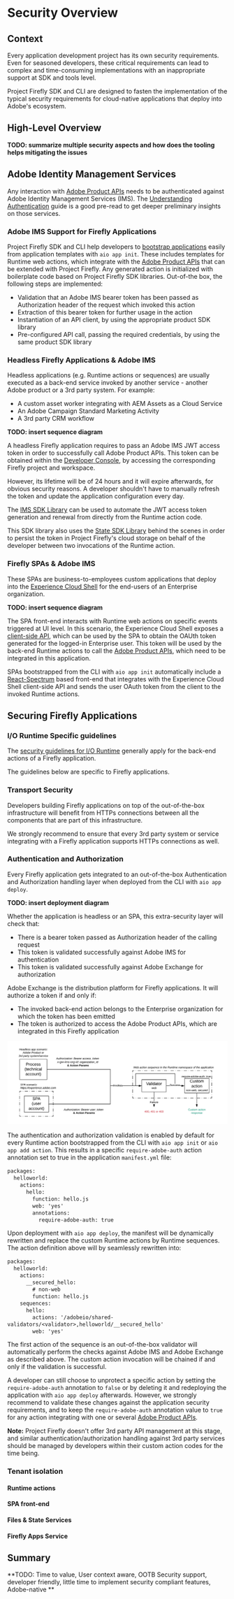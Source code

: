 # Security Overview

## Context

Every application development project has its own security requirements. Even for seasoned developers, these critical requirements can lead to complex and time-consuming implementations with an inappropriate support at SDK and tools level.

Project Firefly SDK and CLI are designed to fasten the implementation of the typical security requirements for cloud-native applications that deploy into Adobe's ecosystem.

## High-Level Overview

**TODO: summarize multiple security aspects and how does the tooling helps mitigating the issues**

## Adobe Identity Management Services

Any interaction with [Adobe Product APIs](https://www.adobe.io/apis.html) needs to be authenticated against Adobe Identity Management Services (IMS).
The [Understanding Authentication](understanding_authentication.md) guide is a good pre-read to get deeper preliminary insights on those services.

### Adobe IMS Support for Firefly Applications

Project Firefly SDK and CLI help developers to [bootstrap applications](../getting_started/setup.md#bootstrapping-an-application) easily from application templates with `aio app init`. 
These includes templates for Runtime web actions, which integrate with the [Adobe Product APIs](https://www.adobe.io/apis.html) that can be extended with Project Firefly.
Any generated action is initialized with boilerplate code based on Project Firefly SDK libraries. Out-of-the box, the following steps are implemented:

- Validation that an Adobe IMS bearer token has been passed as Authorization header of the request which invoked this action
- Extraction of this bearer token for further usage in the action
- Instantiation of an API client, by using the appropriate product SDK library
- Pre-configured API call, passing the required credentials, by using the same product SDK library

### Headless Firefly Applications & Adobe IMS

Headless applications (e.g. Runtime actions or sequences) are usually executed as a back-end service invoked by another service - another Adobe product or a 3rd party system. For example:

- A custom asset worker integrating with AEM Assets as a Cloud Service
- An Adobe Campaign Standard Marketing Activity
- A 3rd party CRM workflow

**TODO: insert sequence diagram**

A headless Firefly application requires to pass an Adobe IMS JWT access token in order to successfully call Adobe Product APIs. This token can be obtained within the [Developer Console](https://console.adobe.io/), by accessing the corresponding Firefly project and workspace.

However, its lifetime will be of 24 hours and it will expire afterwards, for obvious security reasons. A developer shouldn't have to manually refresh the token and update the application configuration every day.

The [IMS SDK Library](https://github.com/adobe/aio-lib-ims) can be used to automate the JWT access token generation and renewal from directly from the Runtime action code.

This SDK library also uses the [State SDK Library](https://github.com/adobe/aio-lib-state) behind the scenes in order to persist the token in Project Firefly's cloud storage on behalf of the developer between two invocations of the Runtime action.

### Firefly SPAs & Adobe IMS

These SPAs are business-to-employees custom applications that deploy into the [Experience Cloud Shell](https://experience.adobe.com) for the end-users of an Enterprise organization.

**TODO: insert sequence diagram**

The SPA front-end interacts with Runtime web actions on specific events triggered at UI level.
In this scenario, the Experience Cloud Shell exposes a [client-side API](../reference_documentation/exc_app/overview.md), which can be used by the SPA to obtain the OAUth token generated for the logged-in Enterprise user. 
This token will be used by the back-end Runtime actions to call the [Adobe Product APIs](https://www.adobe.io/apis.html), which need to be integrated in this application.

SPAs bootstrapped from the CLI with `aio app init` automatically include a [React-Spectrum](https://react-spectrum.adobe.com/) based front-end that integrates with the Experience Cloud Shell client-side API and sends the user OAuth token from the client to the invoked Runtime actions.

## Securing Firefly Applications

### I/O Runtime Specific guidelines

The [security guidelines for I/O Runtime](https://github.com/AdobeDocs/adobeio-runtime/blob/master/guides/security_general.md) generally apply for the back-end actions of a Firefly application.

The guidelines below are specific to Firefly applications.

### Transport Security

Developers building Firefly applications on top of the out-of-the-box infrastructure will benefit from HTTPs connections between all the components that are part of this infrastructure.

We strongly recommend to ensure that every 3rd party system or service integrating with a Firefly application supports HTTPs connections as well.

### Authentication and Authorization
 
Every Firefly application gets integrated to an out-of-the-box Authentication and Authorization handling layer when deployed from the CLI with `aio app deploy`.

**TODO: insert deployment diagram**

Whether the application is headless or an SPA, this extra-security layer will check that:

- There is a bearer token passed as Authorization header of the calling request
- This token is validated successfully against Adobe IMS for authentication
- This token is validated successfully against Adobe Exchange for authorization

Adobe Exchange is the distribution platform for Firefly applications. It will authorize a token if and only if:

- The invoked back-end action belongs to the Enterprise organization for which the token has been emitted
- The token is authorized to access the Adobe Product APIs, which are integrated in this Firefly application

![Validator Architecture](security-validator-architecture.png)

The authentication and authorization validation is enabled by default for every Runtime action bootstrapped from the CLI with `aio app init` or `aio app add action`. This results in a specific `require-adobe-auth` action annotation set to true in the application `manifest.yml` file:

```
packages:
  helloworld:
    actions:
      hello:
        function: hello.js
        web: 'yes'
        annotations:
          require-adobe-auth: true
```

Upon deployment with `aio app deploy`, the manifest will be dynamically rewritten and replace the custom Runtime actions by Runtime sequences. The action definition above will by seamlessly rewritten into:

```
packages:
  helloworld:
    actions:
      __secured_hello:
        # non-web
        function: hello.js
    sequences:
      hello: 
        actions: '/adobeio/shared-validators/<validator>,helloworld/__secured_hello'
        web: 'yes'
```

The first action of the sequence is an out-of-the-box validator will automatically perform the checks against Adobe IMS and Adobe Exchange as described above. The custom action invocation will be chained if and only if the validation is successful.

A developer can still choose to unprotect a specific action by setting the `require-adobe-auth` annotation to `false` or by deleting it and redeploying the application with `aio app deploy` afterwards.
However, we strongly recommend to validate these changes against the application security requirements, and to keep the `require-adobe-auth` annotation value to `true` for any action integrating with one or several [Adobe Product APIs](https://www.adobe.io/apis.html).

**Note:** Project Firefly doesn't offer 3rd party API management at this stage, and similar authentication/authorization handling against 3rd party services should be managed by developers within their custom action codes for the time being.
 
### Tenant isolation

#### Runtime actions

#### SPA front-end

#### Files & State Services

#### Firefly Apps Service

## Summary

**TODO: Time to value, User context aware, OOTB Security support, developer friendly, little time to implement security compliant features, Adobe-native **
